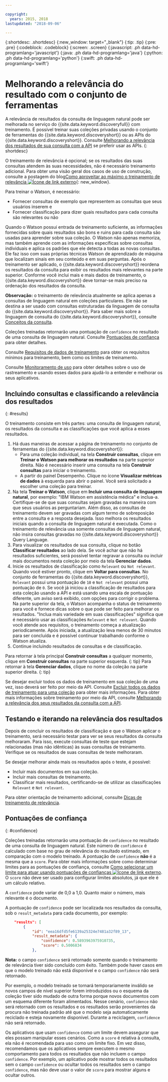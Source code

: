 ```yaml
---

copyright:
  years: 2015, 2018
lastupdated: "2018-09-06"

---
```


{:shortdesc: .shortdesc}
{:new_window: target="_blank"}
{:tip: .tip}
{:pre: .pre}
{:codeblock: .codeblock}
{:screen: .screen}
{:javascript: .ph data-hd-programlang='javascript'}
{:java: .ph data-hd-programlang='java'}
{:python: .ph data-hd-programlang='python'}
{:swift: .ph data-hd-programlang='swift'}

# Melhorando a relevância do resultado com o conjunto de ferramentas

A relevância de resultados da consulta de linguagem natural pode ser melhorada no serviço do {{site.data.keyword.discoveryfull}} com treinamento. É possível treinar suas coleções privadas usando o conjunto de ferramentas do {{site.data.keyword.discoveryshort}} ou as APIs do {{site.data.keyword.discoveryshort}}. Consulte [Melhorando a relevância dos resultados de sua consulta com a API](/docs/services/discovery/train.html) se preferir usar as APIs.
{: shortdesc}

O treinamento de relevância é opcional; se os resultados das suas consultas atendem às suas necessidades, não é necessário treinamento adicional. Para obter uma visão geral dos casos de uso de construção, consulte a postagem do blog[Como aproveitar ao máximo o treinamento de relevância ![Ícone de link externo](../../icons/launch-glyph.svg "Ícone de link externo")](https://developer.ibm.com/dwblog/2017/get-relevancy-training/){: new_window}.

Para treinar o Watson, é necessário:

  -   Fornecer consultas de exemplo que representem as consultas que seus usuários inserem e
  -   Fornecer classificação para dizer quais resultados para cada consulta são relevantes ou não

Quando o Watson possui entrada de treinamento suficiente, as informações fornecidas sobre quais resultados são bons e ruins para cada consulta são usadas para aprender sobre sua coleção. O Watson não apenas memoriza, mas também aprende com as informações específicas sobre consultas individuais e aplica os padrões que ele detecta a todas as novas consultas. Ele faz isso com suas próprias técnicas Watson de aprendizado de máquina que localizam sinais em seu conteúdo e em suas perguntas. Após o treinamento ser aplicado, o {{site.data.keyword.discoveryshort}} reordena os resultados da consulta para exibir os resultados mais relevantes na parte superior. Conforme você inclui mais e mais dados de treinamento, o {{site.data.keyword.discoveryshort}} deve tornar-se mais preciso na ordenação dos resultados da consulta.

**Observação:** o treinamento de relevância atualmente se aplica apenas a consultas de linguagem natural em coleções particulares. Ele não se destina a ser usado com consultas estruturadas da linguagem de consulta do {{site.data.keyword.discoveryshort}}. Para saber mais sobre a linguagem de consulta do {{site.data.keyword.discoveryshort}}, consulte [Conceitos da consulta](/docs/services/discovery/using.html).

Coleções treinadas retornarão uma pontuação de `confidence` no resultado de uma consulta de linguagem natural. Consulte [Pontuações de confiança](/docs/services/discovery/train-tooling.html#confidence) para obter detalhes.

Consulte [Requisitos de dados de treinamento](/docs/services/discovery/train.html#reqs) para obter os requisitos mínimos para treinamento, bem como os limites de treinamento.

Consulte [Monitoramento de uso](/docs/services/discovery/feedback.html) para obter detalhes sobre o uso de rastreamento e usando esses dados para ajudá-lo a entender e melhorar os seus aplicativos.

## Incluindo consultas e classificando a relevância dos resultados
{: #results}

O treinamento consiste em três partes: uma consulta de linguagem natural, os resultados da consulta e as classificações que você aplica a esses resultados.

1.  Há duas maneiras de acessar a página de treinamento no conjunto de ferramentas do {{site.data.keyword.discoveryshort}}:
    - Para uma coleção individual, na tela **Construir consultas**, clique em **Treinar o Watson para melhorar os resultados** na parte superior direita. Não é necessário inserir uma consulta na tela **Construir consultas** para iniciar o treinamento. 
    - A partir do painel Desempenho. Clique no ícone **Visualizar métricas de dados** à esquerda para abrir o painel. Você será solicitado a escolher uma coleção para treinar.
1.  Na tela **Treinar o Watson**, clique em **Incluir uma consulta de linguagem natural**, por exemplo: "IBM Watson em assistência médica" e inclua-a. Certifique-se de que suas consultas sejam gravadas na maneira com que seus usuários as perguntariam. Além disso, as consultas de treinamento devem ser gravadas com algum termo de sobreposição entre a consulta e a resposta desejada. Isso melhora os resultados iniciais quando a consulta de linguagem natural é executada. Como o treinamento de relevância usa somente consultas de linguagem natural, não insira consultas gravadas no {{site.data.keyword.discoveryshort}} Query Language.
1.  Para visualizar os resultados de sua consulta, clique no botão **Classificar resultados** ao lado dela. Se você achar que não há resultados suficientes, será possível tentar regravar a consulta ou incluir mais documentos nesta coleção por meio da tela **Gerenciar dados**.
1.  Inicie os resultados de classificação como `Relevant` ou `Not relevant`. Quando você estiver pronto, clique em **Voltar para consultas**. No conjunto de ferramentas do {{site.data.keyword.discoveryshort}}, `Relevant` possui uma pontuação de `10` e `Not relevant` possui uma pontuação de `0`. Se você já iniciou a classificação de resultados para esta coleção usando a API e está usando uma escala de pontuação diferente, um aviso será exibido, com opções para corrigir o problema.
    Na parte superior da tela, o Watson acompanha o status de treinamento para você e fornece dicas sobre o que pode ser feito para melhorar os resultados. "Inclua mais variedade em suas classificações" significa que é necessário usar as classificações `Relevant` e `Not relevant`. Quando você atende aos requisitos, o treinamento começa a atualização periodicamente. Após iniciada, a atualização leva menos de 30 minutos para ser concluída e é possível continuar trabalhando conforme o Watson atualiza.
1.  Continue incluindo resultados de consultas e de classificação.

Para retornar à tela principal **Construir consultas** a qualquer momento, clique em **Construir consultas** na parte superior esquerda.
{: tip}
Para retornar à tela **Gerenciar dados**, clique no nome da coleção na parte superior direita.
{: tip}

Se desejar excluir todos os dados de treinamento em sua coleção de uma vez, isso deverá ser feito por meio da API. Consulte [Excluir todos os dados de treinamento para uma coleção](http://www.ibm.com/watson/developercloud/discovery/api/v1/#delete-all-training-data) para obter mais informações. Para obter mais informações sobre treinamento por meio da API, consulte [Melhorando a relevância dos seus resultados da consulta com a API](/docs/services/discovery/train.html).

## Testando e iterando na relevância dos resultados

Depois de concluir os resultados de classificação e que o Watson aplicar o treinamento, será necessário testar para ver se seus resultados da consulta melhoraram. Para isso, execute consultas de teste que estejam relacionadas (mas não idênticas) às suas consultas de treinamento. Verifique se os resultados de suas consultas de teste melhoraram.

Se desejar melhorar ainda mais os resultados após o teste, é possível:
- Incluir mais documentos em sua coleção.
- Incluir mais consultas de treinamento.
- Classificar mais resultados, certificando-se de utilizar as classificações `Relevant` e `Not relevant`.

Para obter orientação de treinamento adicional, consulte [Dicas de treinamento de relevância](/docs/services/discovery/train-tips.html#relevancy-tips).

## Pontuações de confiança
{: #confidence}

Coleções treinadas retornarão uma pontuação de `confidence` no resultado de uma consulta de linguagem natural. Este número de `confidence` é calculado com base no grau de relevância do resultado estimado, em comparação com o modelo treinado. A pontuação de `confidence` **não** é a mesma que a `score`. Para obter mais informações sobre como determinar limites para as pontuações de confiança, consulte [Como selecionar um limite para atuar usando pontuações de confianças ![Ícone de link externo](../../icons/launch-glyph.svg "Ícone de link externo")](https://developer.ibm.com/watson/blog/2016/06/23/how-to-select-a-threshold-for-acting-using-confidence-scores/). O `score` não deve ser usado para configurar limites absolutos, já que ele é um cálculo relativo.

A `confidence` pode variar de 0,0 a 1,0. Quanto maior o número, mais relevante é o documento.

A pontuação de `confidence` pode ser localizada nos resultados da consulta, sob o `result_metadata` para cada documento, por exemplo:

```json
    "results": [
        {
            "id": "eea16dfd5fe6139a25324e7481a32f89_13",
            "result_metadata": {
                "confidence": 0.5893963975910735,
                "score": 0.5006834
            },
```

**Nota:** o campo `confidence` será retornado somente quando o treinamento de relevância tiver sido concluído com êxito. Também pode haver casos em que o modelo treinado não está disponível e o campo `confidence` não será retornado. 

Por exemplo, o modelo treinado se tornará temporariamente inválido se novos campos de nível superior forem introduzidos ou o esquema da coleção tiver sido mudado de outra forma porque novos documentos com um esquema diferente foram alimentados. Nesse cenário, `confidence` não será retornado com os resultados e os resultados serão provenientes da procura não treinada padrão até que o modelo seja automaticamente reciclado e esteja novamente disponível. Durante a reciclagem, `confidence` não será retornado.

Os aplicativos que usam `confidence` como um limite devem assegurar que eles possam manipular esses cenários. Como a `score` é relativa à consulta, ela não é recomendada para uso como um limite fixo. Em vez disso, recomendamos que os aplicativos sempre executem o mesmo comportamento para todos os resultados que não incluem o campo `confidence`. Por exemplo, um aplicativo pode mostrar todos os resultados sem o campo `confidence` ou ocultar todos os resultados sem o campo `confidence`, mas não deve usar o valor de `score` para mostrar alguns e ocultar outros.
